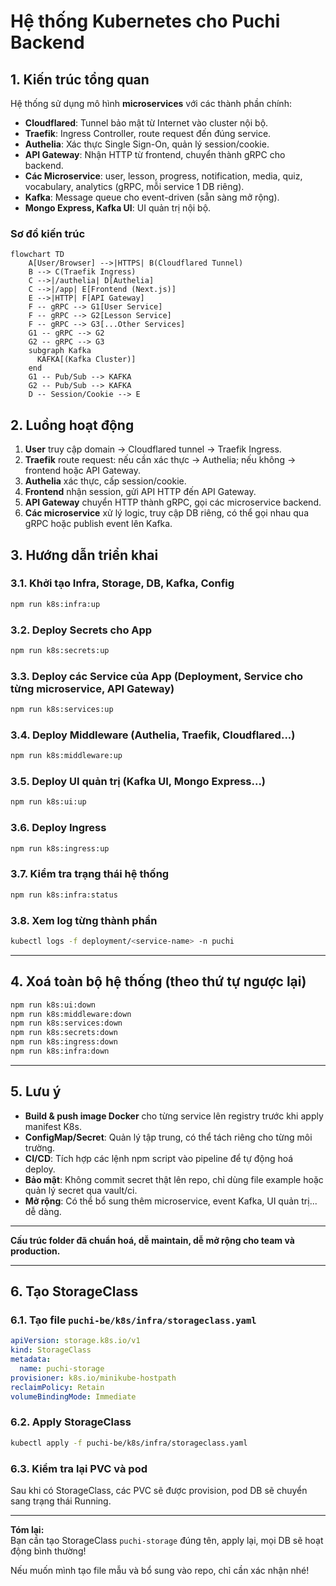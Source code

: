 # Hệ thống Kubernetes cho Puchi Backend

## 1. Kiến trúc tổng quan

Hệ thống sử dụng mô hình **microservices** với các thành phần chính:

- **Cloudflared**: Tunnel bảo mật từ Internet vào cluster nội bộ.
- **Traefik**: Ingress Controller, route request đến đúng service.
- **Authelia**: Xác thực Single Sign-On, quản lý session/cookie.
- **API Gateway**: Nhận HTTP từ frontend, chuyển thành gRPC cho backend.
- **Các Microservice**: user, lesson, progress, notification, media, quiz, vocabulary, analytics (gRPC, mỗi service 1 DB riêng).
- **Kafka**: Message queue cho event-driven (sẵn sàng mở rộng).
- **Mongo Express, Kafka UI**: UI quản trị nội bộ.

### Sơ đồ kiến trúc

```mermaid
flowchart TD
    A[User/Browser] -->|HTTPS| B(Cloudflared Tunnel)
    B --> C(Traefik Ingress)
    C -->|/authelia| D[Authelia]
    C -->|/app| E[Frontend (Next.js)]
    E -->|HTTP| F[API Gateway]
    F -- gRPC --> G1[User Service]
    F -- gRPC --> G2[Lesson Service]
    F -- gRPC --> G3[...Other Services]
    G1 -- gRPC --> G2
    G2 -- gRPC --> G3
    subgraph Kafka
      KAFKA[(Kafka Cluster)]
    end
    G1 -- Pub/Sub --> KAFKA
    G2 -- Pub/Sub --> KAFKA
    D -- Session/Cookie --> E
```

## 2. Luồng hoạt động

1. **User** truy cập domain → Cloudflared tunnel → Traefik Ingress.
2. **Traefik** route request: nếu cần xác thực → Authelia; nếu không → frontend hoặc API Gateway.
3. **Authelia** xác thực, cấp session/cookie.
4. **Frontend** nhận session, gửi API HTTP đến API Gateway.
5. **API Gateway** chuyển HTTP thành gRPC, gọi các microservice backend.
6. **Các microservice** xử lý logic, truy cập DB riêng, có thể gọi nhau qua gRPC hoặc publish event lên Kafka.

## 3. Hướng dẫn triển khai

### 3.1. Khởi tạo Infra, Storage, DB, Kafka, Config

```bash
npm run k8s:infra:up
```

### 3.2. Deploy Secrets cho App

```bash
npm run k8s:secrets:up
```

### 3.3. Deploy các Service của App (Deployment, Service cho từng microservice, API Gateway)

```bash
npm run k8s:services:up
```

### 3.4. Deploy Middleware (Authelia, Traefik, Cloudflared...)

```bash
npm run k8s:middleware:up
```

### 3.5. Deploy UI quản trị (Kafka UI, Mongo Express...)

```bash
npm run k8s:ui:up
```

### 3.6. Deploy Ingress

```bash
npm run k8s:ingress:up
```

### 3.7. Kiểm tra trạng thái hệ thống

```bash
npm run k8s:infra:status
```

### 3.8. Xem log từng thành phần

```bash
kubectl logs -f deployment/<service-name> -n puchi
```

---

## 4. Xoá toàn bộ hệ thống (theo thứ tự ngược lại)

```bash
npm run k8s:ui:down
npm run k8s:middleware:down
npm run k8s:services:down
npm run k8s:secrets:down
npm run k8s:ingress:down
npm run k8s:infra:down
```

---

## 5. Lưu ý

- **Build & push image Docker** cho từng service lên registry trước khi apply manifest K8s.
- **ConfigMap/Secret**: Quản lý tập trung, có thể tách riêng cho từng môi trường.
- **CI/CD**: Tích hợp các lệnh npm script vào pipeline để tự động hoá deploy.
- **Bảo mật**: Không commit secret thật lên repo, chỉ dùng file example hoặc quản lý secret qua vault/ci.
- **Mở rộng**: Có thể bổ sung thêm microservice, event Kafka, UI quản trị... dễ dàng.

---

**Cấu trúc folder đã chuẩn hoá, dễ maintain, dễ mở rộng cho team và production.**

---

## 6. Tạo StorageClass

### 6.1. Tạo file `puchi-be/k8s/infra/storageclass.yaml`

```yaml
apiVersion: storage.k8s.io/v1
kind: StorageClass
metadata:
  name: puchi-storage
provisioner: k8s.io/minikube-hostpath
reclaimPolicy: Retain
volumeBindingMode: Immediate
```

### 6.2. Apply StorageClass

```sh
kubectl apply -f puchi-be/k8s/infra/storageclass.yaml
```

### 6.3. Kiểm tra lại PVC và pod

Sau khi có StorageClass, các PVC sẽ được provision, pod DB sẽ chuyển sang trạng thái Running.

---

**Tóm lại:**  
Bạn cần tạo StorageClass `puchi-storage` đúng tên, apply lại, mọi DB sẽ hoạt động bình thường!

Nếu muốn mình tạo file mẫu và bổ sung vào repo, chỉ cần xác nhận nhé!
